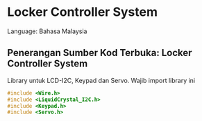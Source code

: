 # Locker Controller System

Language: Bahasa Malaysia

## Penerangan Sumber Kod Terbuka: Locker Controller System

Library untuk LCD-I2C, Keypad dan Servo. Wajib import library ini
```c
#include <Wire.h>
#include <LiquidCrystal_I2C.h>
#include <Keypad.h>
#include <Servo.h>
```

